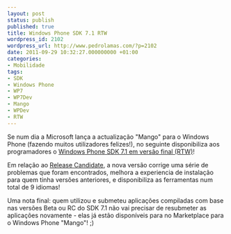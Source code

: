 ```yaml
---
layout: post
status: publish
published: true
title: Windows Phone SDK 7.1 RTW
wordpress_id: 2102
wordpress_url: http://www.pedrolamas.com/?p=2102
date: 2011-09-29 10:32:27.000000000 +01:00
categories:
- Mobilidade
tags:
- SDK
- Windows Phone
- WP7
- WP7Dev
- Mango
- WPDev
- RTW
---
```

Se num dia a Microsoft lança a actualização "Mango" para o Windows Phone (fazendo muitos utilizadores felizes!), no seguinte disponibiliza aos programadores o [Windows Phone SDK 7.1 em versão final (RTW)](http://www.microsoft.com/download/en/details.aspx?displaylang=en&id=27570)!

Em relação ao [Release Candidate](/2011/08/23/windows-phone-sdk-7-1-rc/), a nova versão corrige uma série de problemas que foram encontrados, melhora a experiencia de instalação para quem tinha versões anteriores, e disponibiliza as ferramentas num total de 9 idiomas!

Uma nota final: quem utilizou e submeteu aplicações compiladas com base nas versões Beta ou RC do SDK 7.1 não vai precisar de resubmeter as aplicações novamente - elas já estão disponíveis para no Marketplace para o Windows Phone "Mango"! ;)
